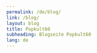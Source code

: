 ```yaml
---
permalink: /de/blog/
link: /blog/
layout: blog
title: Popkult60
subheading: Blogseite Popkult60
lang: de
---
```

